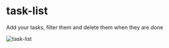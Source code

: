 # task-list
Add your tasks, filter them and delete them when they are done

![task-list](https://user-images.githubusercontent.com/73969513/129451170-16cb2e39-625c-4313-8055-e81e50405714.jpg)
